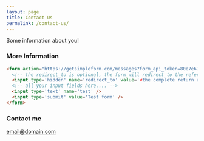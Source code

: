 ```yaml
---
layout: page
title: Contact Us
permalink: /contact-us/
---
```


Some information about you!

### More Information

```html
<form action="https://getsimpleform.com/messages?form_api_token=80e7e6714c41decaab47f4066f017220" method="post">
  <!-- the redirect_to is optional, the form will redirect to the referrer on submission -->
  <input type='hidden' name='redirect_to' value='<the complete return url e.g. http://fooey.com/thank-you.html>' />
  <!-- all your input fields here.... -->
  <input type='text' name='test' />
  <input type='submit' value='Test form' />
</form>
```

### Contact me

[email@domain.com](mailto:email@domain.com)